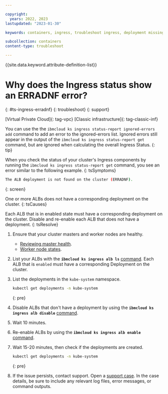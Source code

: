 ```yaml
---

copyright:
  years: 2022, 2023
lastupdated: "2023-01-30"

keywords: containers, ingress, troubleshoot ingress, deployment missing, erradnf

subcollection: containers
content-type: troubleshoot

---
```


{{site.data.keyword.attribute-definition-list}}



# Why does the Ingress status show an ERRADNF error?
{: #ts-ingress-erradnf}
{: troubleshoot}
{: support}

[Virtual Private Cloud]{: tag-vpc} [Classic infrastructure]{: tag-classic-inf}

You can use the the `ibmcloud ks ingress status-report ignored-errors add` command to add an error to the ignored-errors list. Ignored errors still appear in the output of the `ibmcloud ks ingress status-report get` command, but are ignored when calculating the overall Ingress Status.
{: tip}

When you check the status of your cluster's Ingress components by running the `ibmcloud ks ingress status-report get` command, you see an error similar to the following example.
{: tsSymptoms}

```sh
The ALB deployment is not found on the cluster (ERRADNF).
```
{: screen}

One or more ALBs does not have a corresponding deployment on the cluster.
{: tsCauses}

Each ALB that is in enabled state must have a corresponding deployment on the cluster. Disable and re-enable each ALB that does not have a deployment.
{: tsResolve}


1. Ensure that your cluster masters and worker nodes are healthy.
    - [Reviewing master health](/docs/containers?topic=containers-debug_master#review-master-health).
    - [Worker node states](/docs/containers?topic=containers-worker-node-state-reference).
1. List your ALBs with the **`ibmcloud ks ingress alb ls`** [command](/docs/containers?topic=containers-kubernetes-service-cli#cs_albs). Each ALB that is `enabled` must have a corresponding Deployment on the cluster.
1. List the deployments in the `kube-system` namespace. 
    ```sh
    kubectl get deployments -n kube-system
    ```
    {: pre}

1. Disable ALBs that don't have a deployment by using the **`ibmcloud ks ingress alb disable`** [command](/docs/containers?topic=containers-kubernetes-service-cli#cs_alb_disable).

1. Wait 10 minutes.

1. Re-enable ALBs by using the **`ibmcloud ks ingress alb enable`** [command](/docs/containers?topic=containers-kubernetes-service-cli#cs_alb_configure).

1. Wait 15-20 minutes, then check if the deployments are created.
    ```sh
    kubectl get deployments -n kube-system
    ```
    {: pre}
    
1. If the issue persists, contact support. Open a [support case](/docs/get-support?topic=get-support-using-avatar). In the case details, be sure to include any relevant log files, error messages, or command outputs.



